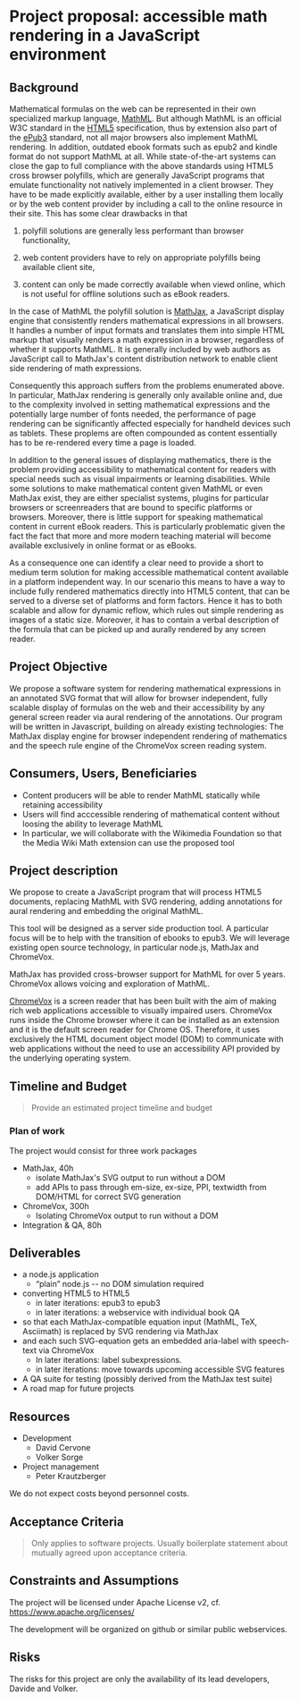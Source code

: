 # Project proposal: accessible math rendering in a JavaScript environment

## Background

Mathematical formulas on the web can be represented in their own specialized
markup language, [MathML](http://www.w3.org/TR/MathML3). But although MathML is
an official W3C standard in the [HTML5](http://www.w3.org/TR/html5)
specification, thus by extension also part of the
[ePub3](http://idpf.org/epub/30) standard, not all major browsers also implement
MathML rendering. In addition, outdated ebook formats such as epub2 and kindle
format do not support MathML at all. While state-of-the-art systems can close
the gap to full compliance with the above standards using HTML5 cross browser
polyfills, which are generally JavaScript programs that emulate functionality
not natively implemented in a client browser. They have to be made explicitly
available, either by a user installing them locally or by the web content
provider by including a call to the online resource in their site.
This has some clear drawbacks in that

1. polyfill solutions are generally less performant than browser functionality,

1. web content providers have to rely on appropriate polyfills being available
   client site,

1. content can only be made correctly available when viewd online, which is not
   useful for offline solutions such as eBook readers.

In the case of MathML the polyfill solution is 
[MathJax](http://www.mathjax.org),
a JavaScript display engine that consistently renders mathematical expressions
in all browsers. It handles a number of input formats and translates them into
simple HTML markup that visually renders a math expression in a browser,
regardless of whether it supports MathML. It is generally included by web
authors as JavaScript call to MathJax's content distribution network to enable
client side rendering of math expressions.

Consequently this approach suffers from the problems enumerated above. In
particular, MathJax rendering is generally only available online and, due to the
complexity involved in setting mathematical expressions and the potentially
large number of fonts needed, the performance of page rendering can be
significantly affected especially for handheld devices such as tablets. These
proplems are often compounded as content essentially has to be re-rendered every
time a page is loaded.

In addition to the general issues of displaying mathematics, there is the
problem providing accessibility to mathematical content for readers with special
needs such as visual impairments or learning disabilities.  While some solutions
to make mathematical content given MathML or even MathJax exist, they are either
specialist systems, plugins for particular browsers or screenreaders that are
bound to specific platforms or browsers. Moreover, there is little support for
speaking mathematical content in current eBook readers. This is particularly
problematic given the fact the fact that more and more modern teaching material
will become available exclusively in online format or as eBooks.

As a consequence one can identify a clear need to provide a short to medium term
solution for making accessible mathematical content available in a platform
independent way. In our scenario this means to have a way to include fully
rendered mathematics directly into HTML5 content, that can be served to a
diverse set of platforms and form factors. Hence it has to both scalable and
allow for dynamic reflow, which rules out simple rendering as images of a static
size. Moreover, it has to contain a verbal description of the formula that can
be picked up and aurally rendered by any screen reader.

## Project Objective

We propose a software system for rendering mathematical expressions in an
annotated SVG format that will allow for browser independent, fully scalable
display of formulas on the web and their accessibility by any general screen
reader via aural rendering of the annotations.  Our program will be written in
Javascript, building on already existing technologies: The MathJax display
engine for browser independent rendering of mathematics and the speech rule
engine of the ChromeVox screen reading system.

## Consumers, Users, Beneficiaries

* Content producers will be able to render MathML statically while retaining 
accessibility
* Users will find acccessible rendering of mathematical content without loosing 
the ability to leverage MathML
* In particular, we will collaborate with the Wikimedia Foundation so that the
Media Wiki Math extension can use the proposed tool


## Project description

We propose to create a JavaScript program that will process HTML5 documents,
replacing MathML with SVG rendering, adding annotations for aural rendering and
embedding the original MathML.

This tool will be designed as a server side production tool. A particular focus
will be to help with the transition of ebooks to epub3. We will leverage
existing open source technology, in particular node.js, MathJax and ChromeVox.

MathJax has provided cross-browser support for MathML for over 5
years. ChromeVox allows voicing and exploration of MathML.

[ChromeVox](http://www.chromevox.com) is a screen reader that has been
built with the aim of making rich web applications accessible to visually 
impaired
users. ChromeVox runs inside the Chrome browser where it can be installed as an
extension and it is the default screen reader for Chrome OS. Therefore, it uses
exclusively the HTML document object model (DOM) to communicate with web
applications without the need to use an accessibility API provided by the
underlying operating system.

## Timeline and Budget

> Provide an estimated project timeline and budget

### Plan of work

The project would consist for three work packages

* MathJax, 40h
  * isolate MathJax's SVG output to run without a DOM
  * add APIs to pass through em-size, ex-size, PPI, textwidth from DOM/HTML for 
correct SVG generation
* ChromeVox, 300h
  * Isolating ChromeVox output to run without a DOM
* Integration & QA, 80h

## Deliverables

* a node.js application 
  * “plain” node.js -- no DOM simulation required
* converting HTML5 to HTML5
  * in later iterations: epub3 to epub3
  * in later iterations: a webservice with individual book QA
* so that each MathJax-compatible equation input  (MathML, TeX, Asciimath) is 
replaced by SVG rendering via MathJax
* and each such SVG-equation gets an embedded aria-label with speech-text via 
ChromeVox
  * In later iterations: label subexpressions.
  * in later iterations: move towards upcoming accessible SVG features
* A QA suite for testing (possibly derived from the MathJax test suite)
* A road map for future projects

## Resources

* Development
    * David Cervone
    * Volker Sorge
* Project management
    * Peter Krautzberger

We do not expect costs beyond personnel costs.

## Acceptance Criteria

> Only applies to software projects. Usually boilerplate statement about mutually agreed upon acceptance criteria. 

## Constraints and Assumptions

The project will be licensed under Apache License v2, cf. 
https://www.apache.org/licenses/

The development will be organized on github or similar public webservices.

## Risks 

The risks for this project are only the availability of its lead developers, 
Davide and Volker.
